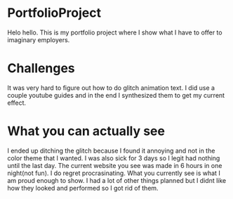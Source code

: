 # PortfolioProject
Helo hello. This is my portfolio project where I show what I have to offer to imaginary employers.
# Challenges
It was very hard to figure out how to do glitch animation text. I did use a couple youtube guides and in the end I synthesized them to get my current effect.
# What you can actually see
I ended up ditching the glitch because I found it annoying and not in the color theme that I wanted. I was also sick for 3 days so I legit had nothing until the last day. The current website you see was made in 6 hours in one night(not fun). I do regret procrasinating. What you currently see is what I am proud enough to show. I had a lot of other things planned but I didnt like how they looked and performed so I got rid of them.
